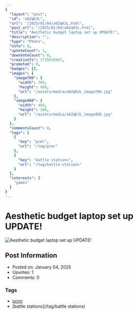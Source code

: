 ```yaml
---
{
  "layout": "post",
  "id": "a6ZqK3L",
  "url": "/2025/01/04/a6ZqK3L.html",
  "post_url": "/2025/01/04/a6ZqK3L.html",
  "title": "Aesthetic budget laptop set up UPDATE!",
  "description": "",
  "type": "Photo",
  "nsfw": 0,
  "upVoteCount": 1,
  "downVoteCount": 0,
  "creationTs": 1735930407,
  "promoted": 0,
  "badges": [],
  "images": {
    "image700": {
      "width": 700,
      "height": 466,
      "url": "/assets/media/a6ZqK3L_image700.jpg"
    },
    "image460": {
      "width": 460,
      "height": 306,
      "url": "/assets/media/a6ZqK3L_image460.jpg"
    }
  },
  "commentsCount": 0,
  "tags": [
    {
      "key": "pcmr",
      "url": "/tag/pcmr"
    },
    {
      "key": "battle stations",
      "url": "/tag/battle-stations"
    }
  ],
  "interests": [
    "games"
  ]
}
---
```


# Aesthetic budget laptop set up UPDATE!

![Aesthetic budget laptop set up UPDATE!](/assets/media/a6ZqK3L_image700.jpg)

## Post Information

- Posted on: January 04, 2025
- Upvotes: 1
- Comments: 0

### Tags

- [pcmr](/tag/pcmr)
- [battle stations](/tag/battle stations)
